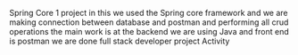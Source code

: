 Spring Core 1 project in this we used the Spring core framework and we are making connection between database and postman and performing all crud operations the main work is at the backend we are using Java and front end is postman we are done full stack developer project
 Activity
